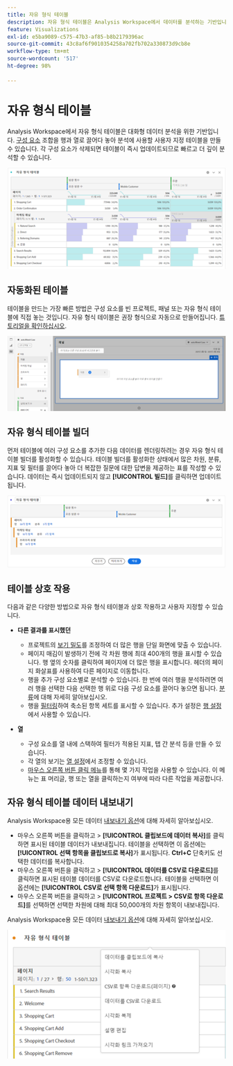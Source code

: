 ```yaml
---
title: 자유 형식 테이블
description: 자유 형식 테이블은 Analysis Workspace에서 데이터를 분석하는 기반입니다.
feature: Visualizations
exl-id: e5ba9089-c575-47b3-af85-b8b2179396ac
source-git-commit: 43c8af6f9010354258a702fb702a330873d9cb8e
workflow-type: tm+mt
source-wordcount: '517'
ht-degree: 98%

---
```


# 자유 형식 테이블

Analysis Workspace에서 자유 형식 테이블은 대화형 데이터 분석을 위한 기반입니다. [구성 요소](https://experienceleague.adobe.com/docs/analytics/analyze/analysis-workspace/components/analysis-workspace-components.html?lang=ko-KR) 조합을 행과 열로 끌어다 놓아 분석에 사용할 사용자 지정 테이블을 만들 수 있습니다. 각 구성 요소가 삭제되면 테이블이 즉시 업데이트되므로 빠르고 더 깊이 분석할 수 있습니다.

![](assets/opening-section.png)

## 자동화된 테이블

테이블을 만드는 가장 빠른 방법은 구성 요소를 빈 프로젝트, 패널 또는 자유 형식 테이블에 직접 놓는 것입니다. 자유 형식 테이블은 권장 형식으로 자동으로 만들어집니다. [튜토리얼을 확인하십시오](https://experienceleague.adobe.com/docs/analytics-learn/tutorials/analysis-workspace/building-freeform-tables/auto-build-freeform-tables-in-analysis-workspace.html?lang=ko-KR).

![](assets/automated-table.png)

## 자유 형식 테이블 빌더

먼저 테이블에 여러 구성 요소를 추가한 다음 데이터를 렌더링하려는 경우 자유 형식 테이블 빌더를 활성화할 수 있습니다. 테이블 빌더를 활성화한 상태에서 많은 차원, 분류, 지표 및 필터를 끌어다 놓아 더 복잡한 질문에 대한 답변을 제공하는 표를 작성할 수 있습니다. 데이터는 즉시 업데이트되지 않고 **[!UICONTROL 빌드]**&#x200B;를 클릭하면 업데이트됩니다.

![](assets/table-builder.png)

## 테이블 상호 작용

다음과 같은 다양한 방법으로 자유 형식 테이블과 상호 작용하고 사용자 지정할 수 있습니다.

* **다른 결과를 표시했던**
   * 프로젝트의 [보기 밀도](https://experienceleague.adobe.com/docs/analytics/analyze/analysis-workspace/build-workspace-project/view-density.html?lang=ko-KR)를 조정하여 더 많은 행을 단일 화면에 맞출 수 있습니다.
   * 페이지 매김이 발생하기 전에 각 차원 행에 최대 400개의 행을 표시할 수 있습니다. 행 옆의 숫자를 클릭하여 페이지에 더 많은 행을 표시합니다. 헤더의 페이지 화살표를 사용하여 다른 페이지로 이동합니다.
   * 행을 추가 구성 요소별로 분석할 수 있습니다. 한 번에 여러 행을 분석하려면 여러 행을 선택한 다음 선택한 행 위로 다음 구성 요소를 끌어다 놓으면 됩니다. [분류](https://experienceleague.adobe.com/docs/analytics/analyze/analysis-workspace/components/dimensions/t-breakdown-fa.html?lang=ko-KR)에 대해 자세히 알아보십시오.
   * 행을 [필터링](https://experienceleague.adobe.com/docs/analytics/analyze/analysis-workspace/visualizations/freeform-table/filter-and-sort.html)하여 축소된 항목 세트를 표시할 수 있습니다. 추가 설정은 [행 설정](https://experienceleague.adobe.com/docs/analytics/analyze/analysis-workspace/visualizations/freeform-table/column-row-settings/table-settings.html?lang=ko-KR)에서 사용할 수 있습니다.

* **열**
   * 구성 요소를 열 내에 스택하여 필터가 적용된 지표, 탭 간 분석 등을 만들 수 있습니다.
   * 각 열의 보기는 [열 설정](https://experienceleague.adobe.com/docs/analytics/analyze/analysis-workspace/build-workspace-project/column-row-settings/column-settings.html?lang=ko-KR)에서 조정할 수 있습니다.
   * [마우스 오른쪽 버튼 클릭 메뉴](https://experienceleague.adobe.com/docs/analytics-learn/tutorials/analysis-workspace/building-freeform-tables/using-the-right-click-menu.html?lang=ko-KR)를 통해 몇 가지 작업을 사용할 수 있습니다. 이 메뉴는 표 머리글, 행 또는 열을 클릭하는지 여부에 따라 다른 작업을 제공합니다.

## 자유 형식 테이블 데이터 내보내기

Analysis Workspace용 모든 데이터 [내보내기 옵션](https://experienceleague.adobe.com/docs/analytics/analyze/analysis-workspace/curate-share/download-send.html?lang=ko-KR)에 대해 자세히 알아보십시오.

* 마우스 오른쪽 버튼을 클릭하고 > **[!UICONTROL 클립보드에 데이터 복사]**&#x200B;를 클릭하면 표시된 테이블 데이터가 내보내집니다. 테이블을 선택하면 이 옵션에는 **[!UICONTROL 선택 항목을 클립보드로 복사]**&#x200B;가 표시됩니다. **Ctrl+C** 단축키도 선택한 데이터를 복사합니다.
* 마우스 오른쪽 버튼을 클릭하고 > **[!UICONTROL 데이터를 CSV로 다운로드]**&#x200B;를 클릭하면 표시된 테이블 데이터를 CSV로 다운로드합니다. 테이블을 선택하면 이 옵션에는 **[!UICONTROL CSV로 선택 항목 다운로드]**&#x200B;가 표시됩니다.
* 마우스 오른쪽 버튼을 클릭하고 > **[!UICONTROL 프로젝트 > CSV로 항목 다운로드]**&#x200B;를 선택하면 선택한 차원에 대해 최대 50,000개의 차원 항목이 내보내집니다.

Analysis Workspace용 모든 데이터 [내보내기 옵션](https://experienceleague.adobe.com/docs/analytics/analyze/analysis-workspace/curate-share/download-send.html?lang=ko-KR)에 대해 자세히 알아보십시오.

![](assets/export-options.png)
